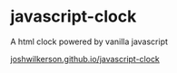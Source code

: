 # javascript-clock
A html clock powered by vanilla javascript

[joshwilkerson.github.io/javascript-clock](https://joshwilkerson.github.io/javascript-clock/)
